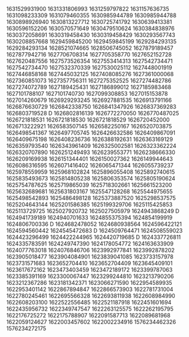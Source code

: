 1631529931900
1631331806993
1631259797822
1631157636735
1631098233309
1631079460355
1630985944789
1630985944788
1630898926940
1630813227712
1630725741792
1630639413381
1630596152206
1630570571649
1630479510624
1630384838976
1630372058691
1630319458430
1630319458429
1630293567743
1630208857668
1629459845200
1629459845199
1629284293135
1629284293134
1628521074665
1628506745052
1627879189457
1627877942716
1627706708314
1627705358770
1627652152728
1627620487556
1627573526354
1627553414313
1627542734471
1627542734470
1627532370339
1627530025112
1627448001919
1627446858168
1627445032125
1627408085276
1627361000068
1627360851073
1627357756311
1627275352525
1627274482786
1627274072789
1627189425431
1627186899012
1627185983468
1627101788107
1627101740730
1627099308853
1627015153878
1627014260679
1626929293245
1626927881535
1626913791166
1626876630729
1626842338750
1626841347926
1626837369283
1626803719528
D
1626802816139
1626772270050
1626770487025
1626721818531
1626721818530
1626721818529
1626720452000
1626713222921
1626583507145
1626582250167
1626520703875
1626498541367
1626497705745
1626426632586
1626409867091
1626409675198
1626408236736
1626388192631
1626363169129
1626359793540
1626343961409
1626325002581
1626323362224
1626320707890
1626251249493
1626239553771
1626238666330
1626209169938
1626151344401
1626150027362
1626149944643
1626086316595
1626071416402
1626065471344
1626055739237
1625978559959
1625968102824
1625896055408
1625892740615
1625835493673
1625814805238
1625806353574
1625805190624
1625754787625
1625719865039
1625718302661
1625661523200
1625632689681
1625631803167
1625547128268
1625544975655
1625498542893
1625486498128
1625373887520
1625298537575
1625204643144
1625201586385
1625199329706
1625115425853
1625113729725
1625027920732
1625027505979
1624943868249
D
1624941739189
1624940701633
1624855375394
1624854199919
1624806700336
D
1624682478052
1624680938564
1624596422121
1624594560442
1624545472683
D
1624509764471
1624508559023
1624423296499
1624422244965
1624420719685
D
1624337726811
1624335783591
1624249747390
1624178054772
1624163633909
1624077763018
1624076846706
1623992977841
1623992878202
1623905018477
1623904084901
1623839041085
1623733157978
1623731571683
1623652704410
1623652704409
1623645409101
1623617672162
1623473403459
1623472189172
1623399787063
1623385391169
1623300067447
1623299244810
1623213790206
1623212367286
1623181342371
1623066271590
1622954589935
1622953401142
1622867894847
1622866573903
1622781731004
1622780245461
1622695566328
1622693811938
1622608984990
1622608203100
1622522556485
1622521187918
1622451601694
1622435956732
1622349747547
1622263125575
1622262195795
1622176725272
1622175788907
1622091587713
1622089681968
1622059124627
1622003457602
1622002234916
1576234462326
1576234272175
